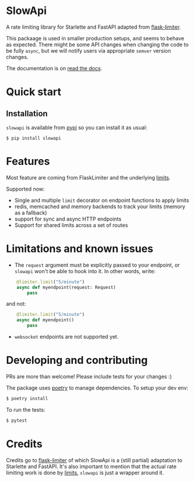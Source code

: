 # SlowApi

A rate limiting library for Starlette and FastAPI adapted from [flask-limiter](http://github.com/alisaifee/flask-limiter).

This packaage is used in smaller production setups, and seems to behave as expected. There might be some API changes
when changing the code to be fully `async`, but we will notify users via appropriate `semver` version changes.

The documentation is on [read the docs](https://slowapi.readthedocs.io/en/latest/).

# Quick start

## Installation

`slowapi` is available from [pypi](https://pypi.org/project/slowapi/) so you can install it as usual:

```
$ pip install slowapi
```

# Features

Most feature are coming from FlaskLimiter and the underlying [limits](https://limits.readthedocs.io/).

Supported now:

- Single and multiple `limit` decorator on endpoint functions to apply limits
- redis, memcached and memory backends to track your limits (memory as a fallback)
- support for sync and async HTTP endpoints
- Support for shared limits across a set of routes


# Limitations and known issues

  * The `request` argument must be explicitly passed to your endpoint, or `slowapi` won't be able to hook into it. In other words, write:

```python
    @limiter.limit("5/minute")
    async def myendpoint(request: Request)
        pass
```

and not:

```python
    @limiter.limit("5/minute")
    async def myendpoint()
        pass
```

  * `websocket` endpoints are not supported yet.

# Developing and contributing

PRs are more than welcome! Please include tests for your changes :)

The package uses [poetry](https://python-poetry.org) to manage dependencies. To setup your dev env:

```bash
$ poetry install
```

To run the tests:
```bash
$ pytest
```

# Credits

Credits go to [flask-limiter](https://github.com/alisaifee/flask-limiter) of which SlowApi is a (still partial) adaptation to Starlette and FastAPI.
It's also important to mention that the actual rate limiting work is done by [limits](https://github.com/alisaifee/limits/), `slowapi` is just a wrapper around it.
